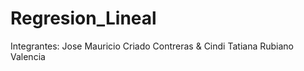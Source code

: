 # Regresion_Lineal
Integrantes: Jose Mauricio Criado Contreras &amp; Cindi Tatiana Rubiano Valencia
